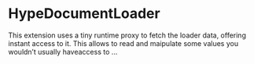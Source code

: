 # HypeDocumentLoader
This extension uses a tiny runtime proxy to fetch the loader data, offering instant access to it. This allows to read and maipulate some values you wouldn’t usually haveaccess to …
